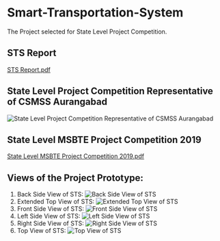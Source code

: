 # Smart-Transportation-System
The Project selected for State Level Project Competition.

## STS Report
[STS Report.pdf](https://github.com/aspurgs/Smart-Transportation-System/files/6682012/STS.Report.pdf)

## State Level Project Competition Representative of CSMSS Aurangabad
![State Level Project Competition Representative of CSMSS Aurangabad](https://user-images.githubusercontent.com/83290611/122668769-51792600-d1d7-11eb-9d07-6c1bc018be8b.jpg)

## State Level MSBTE Project Competition 2019
[State Level MSBTE Project Competition 2019.pdf](https://github.com/aspurgs/Smart-Transportation-System/files/6682014/State.Level.MSBTE.Project.Competition.2019.pdf)

## Views of the Project Prototype:

1. Back Side View of STS:
    ![Back Side View of STS](https://user-images.githubusercontent.com/83290611/122668859-c6e4f680-d1d7-11eb-91d8-6635d474dd7c.jpg)
2. Extended Top View of STS:
    ![Extended Top View of STS](https://user-images.githubusercontent.com/83290611/122668874-d6fcd600-d1d7-11eb-8718-1dad434d9239.jpg)
3. Front Side View of STS:
    ![Front Side View of STS](https://user-images.githubusercontent.com/83290611/122668881-e2e89800-d1d7-11eb-8f46-e7b2d6921d0f.jpg)
4. Left Side View of STS:
    ![Left Side View of STS](https://user-images.githubusercontent.com/83290611/122668885-eed45a00-d1d7-11eb-818f-e31c6798c5db.jpg)
5. Right Side View of STS:
    ![Right Side View of STS](https://user-images.githubusercontent.com/83290611/122668888-fbf14900-d1d7-11eb-8dbf-396697bd876e.jpg)
6. Top View of STS:
    ![Top View of STS](https://user-images.githubusercontent.com/83290611/122668901-0ca1bf00-d1d8-11eb-9cfb-12b90ad8aaf2.jpg)
